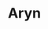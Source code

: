 ---
blog: https://aryn.ai/blog
git: https://github.com/aryn-ai/sycamore
linkedin: https://linkedin.com/company/aryn-ai
logohandle: arynai
sort: aryn
title: Aryn
website: https://www.aryn.ai/
---